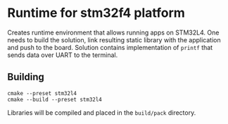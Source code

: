 # Runtime for stm32f4 platform

Creates runtime environment that allows running apps on STM32L4. One needs to build the solution, link resulting static library with the application and push to the board. Solution contains implementation of `printf` that sends data over UART to the terminal.

## Building

```
cmake --preset stm32l4
cmake --build --preset stm32l4
```

Libraries will be compiled and placed in the ``build/pack`` directory.
